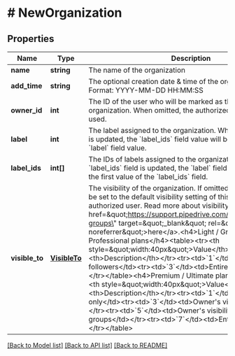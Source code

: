 # # NewOrganization

## Properties

Name | Type | Description | Notes
------------ | ------------- | ------------- | -------------
**name** | **string** | The name of the organization |
**add_time** | **string** | The optional creation date &amp; time of the organization in UTC. Format: YYYY-MM-DD HH:MM:SS | [optional]
**owner_id** | **int** | The ID of the user who will be marked as the owner of this organization. When omitted, the authorized user ID will be used. | [optional]
**label** | **int** | The label assigned to the organization. When the &#x60;label&#x60; field is updated, the &#x60;label_ids&#x60; field value will be overwritten by the &#x60;label&#x60; field value. | [optional]
**label_ids** | **int[]** | The IDs of labels assigned to the organization. When the &#x60;label_ids&#x60; field is updated, the &#x60;label&#x60; field value will be set to the first value of the &#x60;label_ids&#x60; field. | [optional]
**visible_to** | [**VisibleTo**](VisibleTo.md) | The visibility of the organization. If omitted, the visibility will be set to the default visibility setting of this item type for the authorized user. Read more about visibility groups &lt;a href&#x3D;\&quot;https://support.pipedrive.com/en/article/visibility-groups\&quot; target&#x3D;\&quot;_blank\&quot; rel&#x3D;\&quot;noopener noreferrer\&quot;&gt;here&lt;/a&gt;.&lt;h4&gt;Light / Growth and Professional plans&lt;/h4&gt;&lt;table&gt;&lt;tr&gt;&lt;th style&#x3D;\&quot;width:40px\&quot;&gt;Value&lt;/th&gt;&lt;th&gt;Description&lt;/th&gt;&lt;/tr&gt;&lt;tr&gt;&lt;td&gt;&#x60;1&#x60;&lt;/td&gt;&lt;td&gt;Owner &amp;amp; followers&lt;/td&gt;&lt;tr&gt;&lt;td&gt;&#x60;3&#x60;&lt;/td&gt;&lt;td&gt;Entire company&lt;/td&gt;&lt;/tr&gt;&lt;/table&gt;&lt;h4&gt;Premium / Ultimate plan&lt;/h4&gt;&lt;table&gt;&lt;tr&gt;&lt;th style&#x3D;\&quot;width:40px\&quot;&gt;Value&lt;/th&gt;&lt;th&gt;Description&lt;/th&gt;&lt;/tr&gt;&lt;tr&gt;&lt;td&gt;&#x60;1&#x60;&lt;/td&gt;&lt;td&gt;Owner only&lt;/td&gt;&lt;tr&gt;&lt;td&gt;&#x60;3&#x60;&lt;/td&gt;&lt;td&gt;Owner&#39;s visibility group&lt;/td&gt;&lt;/tr&gt;&lt;tr&gt;&lt;td&gt;&#x60;5&#x60;&lt;/td&gt;&lt;td&gt;Owner&#39;s visibility group and sub-groups&lt;/td&gt;&lt;/tr&gt;&lt;tr&gt;&lt;td&gt;&#x60;7&#x60;&lt;/td&gt;&lt;td&gt;Entire company&lt;/td&gt;&lt;/tr&gt;&lt;/table&gt; | [optional]

[[Back to Model list]](../README.md#documentation-for-models) [[Back to API list]](../README.md#documentation-for-api-endpoints) [[Back to README]](../README.md)
